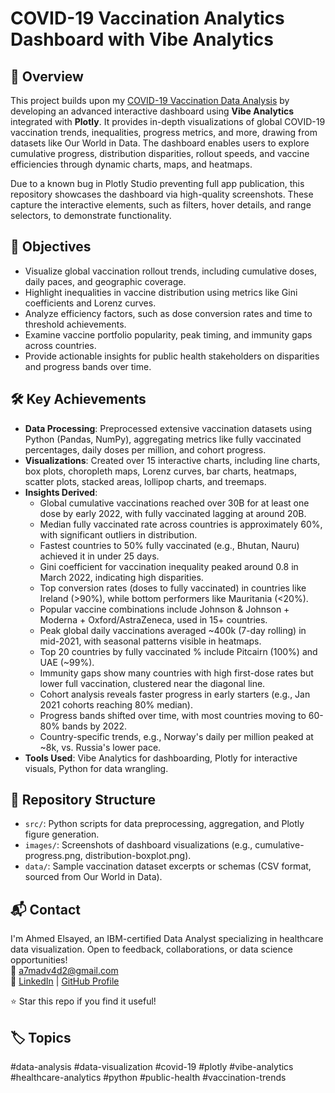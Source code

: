 # COVID-19 Vaccination Analytics Dashboard with Vibe Analytics

## 📖 Overview
This project builds upon my [COVID-19 Vaccination Data Analysis](https://github.com/a7madv4d2/COVID-19-Vaccination-Progress) by developing an advanced interactive dashboard using **Vibe Analytics** integrated with **Plotly**. It provides in-depth visualizations of global COVID-19 vaccination trends, inequalities, progress metrics, and more, drawing from datasets like Our World in Data. The dashboard enables users to explore cumulative progress, distribution disparities, rollout speeds, and vaccine efficiencies through dynamic charts, maps, and heatmaps.

Due to a known bug in Plotly Studio preventing full app publication, this repository showcases the dashboard via high-quality screenshots. These capture the interactive elements, such as filters, hover details, and range selectors, to demonstrate functionality.

## 🎯 Objectives
- Visualize global vaccination rollout trends, including cumulative doses, daily paces, and geographic coverage.
- Highlight inequalities in vaccine distribution using metrics like Gini coefficients and Lorenz curves.
- Analyze efficiency factors, such as dose conversion rates and time to threshold achievements.
- Examine vaccine portfolio popularity, peak timing, and immunity gaps across countries.
- Provide actionable insights for public health stakeholders on disparities and progress bands over time.

## 🛠️ Key Achievements
- **Data Processing**: Preprocessed extensive vaccination datasets using Python (Pandas, NumPy), aggregating metrics like fully vaccinated percentages, daily doses per million, and cohort progress.
- **Visualizations**: Created over 15 interactive charts, including line charts, box plots, choropleth maps, Lorenz curves, bar charts, heatmaps, scatter plots, stacked areas, lollipop charts, and treemaps.
- **Insights Derived**:
  - Global cumulative vaccinations reached over 30B for at least one dose by early 2022, with fully vaccinated lagging at around 20B.
  - Median fully vaccinated rate across countries is approximately 60%, with significant outliers in distribution.
  - Fastest countries to 50% fully vaccinated (e.g., Bhutan, Nauru) achieved it in under 25 days.
  - Gini coefficient for vaccination inequality peaked around 0.8 in March 2022, indicating high disparities.
  - Top conversion rates (doses to fully vaccinated) in countries like Ireland (>90%), while bottom performers like Mauritania (<20%).
  - Popular vaccine combinations include Johnson & Johnson + Moderna + Oxford/AstraZeneca, used in 15+ countries.
  - Peak global daily vaccinations averaged ~400k (7-day rolling) in mid-2021, with seasonal patterns visible in heatmaps.
  - Top 20 countries by fully vaccinated % include Pitcairn (100%) and UAE (~99%).
  - Immunity gaps show many countries with high first-dose rates but lower full vaccination, clustered near the diagonal line.
  - Cohort analysis reveals faster progress in early starters (e.g., Jan 2021 cohorts reaching 80% median).
  - Progress bands shifted over time, with most countries moving to 60-80% bands by 2022.
  - Country-specific trends, e.g., Norway's daily per million peaked at ~8k, vs. Russia's lower pace.
- **Tools Used**: Vibe Analytics for dashboarding, Plotly for interactive visuals, Python for data wrangling.

## 📂 Repository Structure
- `src/`: Python scripts for data preprocessing, aggregation, and Plotly figure generation.
- `images/`: Screenshots of dashboard visualizations (e.g., cumulative-progress.png, distribution-boxplot.png).
- `data/`: Sample vaccination dataset excerpts or schemas (CSV format, sourced from Our World in Data).

## 📬 Contact
I'm Ahmed Elsayed, an IBM-certified Data Analyst specializing in healthcare data visualization. Open to feedback, collaborations, or data science opportunities!  
📧 [a7madv4d2@gmail.com](mailto:a7madv4d2@gmail.com)  
🔗 [LinkedIn](https://www.linkedin.com/in/your-linkedin-username) | [GitHub Profile](https://github.com/a7madv4d2)  

⭐ Star this repo if you find it useful!

## 🏷️ Topics
#data-analysis #data-visualization #covid-19 #plotly #vibe-analytics #healthcare-analytics #python #public-health #vaccination-trends
